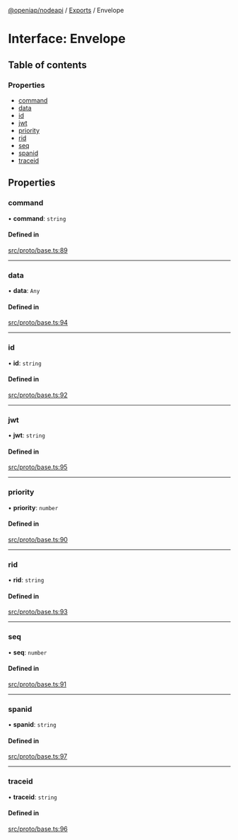 [@openiap/nodeapi](../README.md) / [Exports](../modules.md) / Envelope

# Interface: Envelope

## Table of contents

### Properties

- [command](Envelope.md#command)
- [data](Envelope.md#data)
- [id](Envelope.md#id)
- [jwt](Envelope.md#jwt)
- [priority](Envelope.md#priority)
- [rid](Envelope.md#rid)
- [seq](Envelope.md#seq)
- [spanid](Envelope.md#spanid)
- [traceid](Envelope.md#traceid)

## Properties

### command

• **command**: `string`

#### Defined in

[src/proto/base.ts:89](https://github.com/openiap/nodeapi/blob/a159861/src/proto/base.ts#L89)

___

### data

• **data**: `Any`

#### Defined in

[src/proto/base.ts:94](https://github.com/openiap/nodeapi/blob/a159861/src/proto/base.ts#L94)

___

### id

• **id**: `string`

#### Defined in

[src/proto/base.ts:92](https://github.com/openiap/nodeapi/blob/a159861/src/proto/base.ts#L92)

___

### jwt

• **jwt**: `string`

#### Defined in

[src/proto/base.ts:95](https://github.com/openiap/nodeapi/blob/a159861/src/proto/base.ts#L95)

___

### priority

• **priority**: `number`

#### Defined in

[src/proto/base.ts:90](https://github.com/openiap/nodeapi/blob/a159861/src/proto/base.ts#L90)

___

### rid

• **rid**: `string`

#### Defined in

[src/proto/base.ts:93](https://github.com/openiap/nodeapi/blob/a159861/src/proto/base.ts#L93)

___

### seq

• **seq**: `number`

#### Defined in

[src/proto/base.ts:91](https://github.com/openiap/nodeapi/blob/a159861/src/proto/base.ts#L91)

___

### spanid

• **spanid**: `string`

#### Defined in

[src/proto/base.ts:97](https://github.com/openiap/nodeapi/blob/a159861/src/proto/base.ts#L97)

___

### traceid

• **traceid**: `string`

#### Defined in

[src/proto/base.ts:96](https://github.com/openiap/nodeapi/blob/a159861/src/proto/base.ts#L96)
